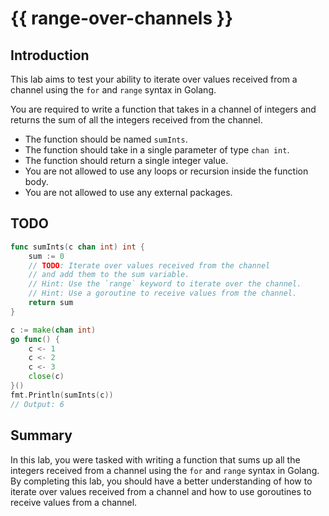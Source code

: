# {{ range-over-channels }}

## Introduction

This lab aims to test your ability to iterate over values received from a channel using the `for` and `range` syntax in Golang.

You are required to write a function that takes in a channel of integers and returns the sum of all the integers received from the channel.

- The function should be named `sumInts`.
- The function should take in a single parameter of type `chan int`.
- The function should return a single integer value.
- You are not allowed to use any loops or recursion inside the function body.
- You are not allowed to use any external packages.

## TODO

```go
func sumInts(c chan int) int {
    sum := 0
    // TODO: Iterate over values received from the channel
    // and add them to the sum variable.
    // Hint: Use the `range` keyword to iterate over the channel.
    // Hint: Use a goroutine to receive values from the channel.
    return sum
}
```

```go
c := make(chan int)
go func() {
    c <- 1
    c <- 2
    c <- 3
    close(c)
}()
fmt.Println(sumInts(c))
// Output: 6
```

## Summary

In this lab, you were tasked with writing a function that sums up all the integers received from a channel using the `for` and `range` syntax in Golang. By completing this lab, you should have a better understanding of how to iterate over values received from a channel and how to use goroutines to receive values from a channel.
